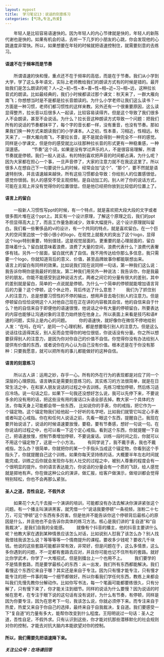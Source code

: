```yaml
---
layout: mypost
title:  学习笔记13：说话的刻意练习
categories: [气场,专注,热爱]
---
```

&emsp;&emsp;年轻人是比较容易语速快的。因为年轻人的内心节律就是快的，年轻人的新陈代谢也是快的。如果有机会的话，去听一下几岁的小朋友的心跳，你会发现他的心跳速度非常快。所以，如果想要在年轻的时候就把语速控制住，就需要刻意的去练习。
#### 语速不在于频率而是节奏
&emsp;&emsp;所谓语速的快和慢，重点还不在于频率的高低，而是在于节奏。我们从小学到大学，学了这么多年语文，实际上老师教给我们的朗读方式有的时候是错的。最开始我们是怎么朗读的呢？人~之~初~性~本~善~性~相~近~习~相~远，这种拉长音式的朗读。比如最经典的，我们小时候都读过那个课文：秋天来了，一群大雁向南飞；你想想当时是不是都是拉长音朗读的。为什么小学老师让我们这么读书？一方面是一种习惯，老师们都习惯性的这样来教。另外还有一个很重要原因，这么读显得整齐，拉长音以后很多人一起读，比较容易读得齐。但是这个导致了我们很多人不会朗读，甚至不会说话。为什么？拉长音这种朗读方式导致一个问题：把我们所有的说话的节奏都抹平了，每个字的音长都一样，没有重音，也没有节奏。那如果我们换一种方式来朗读我们的小学课本。人之初，性本善，习相近，性相远。秋天来了，一群大雁向南飞，不要拉长音，是不是就会得到一种完全不一样的感觉。同样是小学课文，但是你的感受就比以往那种拉长音的形式更有一种稳重感，一种深邃感。
&emsp;&emsp;“节奏”这个词，如果是没有学过声乐的人，不是很容易理解，所谓节奏就是停顿。我们一般人说话，有的特别喜欢把声音的时间都占满，为什么呢？因为大家都在担心一个事，一旦声音停了，大家的注意力就不在我这这里了。所以很多人在想自己下一句要说什么的时候，经常会加“这个”、“那个”，要不然就是语速特别快，并且语速越来越快，所有这些习惯都会导致：你给别人的位置感很低，感觉你很弱。别人的感受不受主观控制，是自动加工的。别人听了你的说话方式，可能在主观上并没有觉得你的位置很低，但是他已经把你放到比较低的位置上了。
#### 语言上的留白
&emsp;&emsp;一般新人习惯性写ppt的时候，有一个特点，就是喜欢把大段大段的文字或者很多图片堆在这个ppt上。其实有一个设计原理，了解这个原理之后，我们的ppt不但显得高大上了，而且工作量急剧减少，效率大幅提升。这个设计原理就叫留白。我们看一些奢侈品的vi的设计，有一个共同的特点，就是喜欢留白。在一个巨大的空间里边放一个很小很小的logo，在视觉上就极大的突出了这个logo，显得这个logo特别重要，特别值钱，这是视觉层面的。更重要的是心理层面的，留白意味着什么？留白就意味着浪费，浪费了大量的空间，浪费代表什么？浪费代表奢侈有钱。另外一个层面，留白就代表了自信。我不用传达给你那么多信息，我只需要一个logo，你就知道背后的意义、价值，甚至品牌故事你都能联想出来。
&emsp;&emsp;语言上的留白有同样的效果。比如说我们现在说同样一句话，第一种我们这么说：我告诉你啊你是我最好的朋友。第二种我们用另外一种说法：我告诉你，你是我最好的朋友。你能不能感受到这种说话方式，两者之间它的分量有很大的差别，其中的差别就是留白，简单的一点说就是停顿。为什么一个简单的停顿就能增加语言背后的力量？这个停顿，这个休止符，背后传达了什么意思？
&emsp;&emsp;我们为了抓住别人的注意力，总是想要习惯性的不停的输出，想用声音去吸引别人的注意力。但是停顿留白恰恰说明这个人对他自己现在正在讲的内容极其自信，他的自信来自于什么？他的自信来自于即便他的语速很慢，他说话之中有大量的停顿留白，所要表达的内容也能够让沟通对象的注意力始终放在他身上。所以表面上来看是技巧和语#速的问题，实际上是内心的问题。
&emsp;&emsp;你的语速快，就好像你在微信不停地给别人发：“在吗，在吗”，是同一个心理机制，都是想要吸引别人的注意力。但是这么说话往往适得其反，别人反而会觉得你的地位很低，你说话没有分量。你之所以想要获得别人的注意力，是因为你对你自己的价值不自信。你觉得你没有办法给别人提供有价值的东西，或者说你在内心认为自己没有价值。根本还是在于你没有那种：只要我愿意，就可以把所有的事儿都能做好的这种自信。
#### 语言的刻意练习
&emsp;&emsp;所以古人讲：运用之妙，存乎一心。所有的外在行为的表现都是对应了同一个深层的心理原因。语言确实是需要刻意练习的。其实练习的方法很简单，就是在日常生活之中，在和家人朋友说话的过程之中去训练。先练习增加停顿，然后练习适应冷场。说一句话之后，如果下一句我还没想好怎么说，我可以先停下来，不要说多余的没有用的话，把这些没有用的废话口头语全部去掉。教大家一个具体的方法，你每天身上可能都会带一些东西， 比如说你的手表，你的戒指，把它作为一个锚定物。这个锚定物我们给他起一个好听的名字吧，比如我们就管它叫定心手表或者叫定心戒指。你在和任何人说话之前，先看一眼这个东西，提醒自己，我现在要开始说话了，说话的时候语速要放慢，要稳，要有节奏感，想好一句说一句。在你说话的过程之中，也可以看一下这个定心戒指。看到这个东西，你就提醒一下自己，把语速放慢，控制节奏增加停顿，不要说废话。训练一段时间之后，你就可以不用这个锚定物了，这是一个小方法。
&emsp;&emsp;有同学说了，我不戴手表，我也不戴戒指，怎么办？很简单，你就把你的某一个手指头当成这个锚定物，你看到这个手指头了，你就提醒自己这个训练。如果你每天坚持练的话，大概要半年左右时间就能完成，训练之后你就会发现你与别人社交的过程之中，被别人尊重的程度会有一个很明显的提升。你的语言表达能力，你说话的分量会有一个质的飞跃，给人感觉就是掷地有声。你在做这种公众的演讲，做汇报，给客户做演示，做培训都会觉得特别轻松，你也不会再那么紧张。
#### 圣人之道，吾性自足，不假外求
&emsp;&emsp;如果花个大几千去报一个演讲的培训，可能都没有办法去解决你演讲紧张这个问题。有一个播主叫演讲黑客，就凭借一个“说话我要停顿”一条视频，涨粉二十七万，可见“停顿”这个东西有多厉害。但是他并不能告诉你这个停顿背后最核心的原因是什么，并且他也不会告诉你具体的练习方法。核心是我们讲的“复自道”和“自我裁决”，是我们自我的全能感。
&emsp;&emsp;就像有个抖音的播主，他的抖音主要讲什么呢？他教大家在遇到某种情景应该怎么对话，比如说别人怼我了该怎么办？别人找我借钱我该怎么说？等等等等一个情商提升的课程。要收多少钱呢？要收几千块钱。他说的这些套路可能都非常有效，非常好，但是问题在于，这么多情景，这么多你遇到的问题，不一定都有套路去应对，并且你可能也记不住所有的套路。就好比你学武术，你学了一大堆招式，但是到擂台上一个也用不上。
&emsp;&emsp;我们要学的不是情景套路，而是要学最核心的东西：从一出发，我们所有东西都能解决。我们看慢这个东西它来自于哪？其实还是来自于专注。因为只有慢才能专注，只有慢才能专注的把一件事的每一个细节都做好。所以你看我们学任何东西，教练上来都会叫我们先慢先教你分解动作。比如你写书法，每一个笔画可能都要练很久，只有分解了，只有慢下来了，你才能关注到细节。同样的说话为什么要慢？因为说话的时候在思考，在专注于眼下说的这句话有没有说好。为什么有节奏，有停顿，同样是因为你要专注，因为在思考下一句，我该怎么说，你就必须停下来。而专注来自于热爱，热爱又来自于你自己的选择，最终来自于自我裁决，复自道。我们要感受一下“复自道”的力量有多大，能帮你改变到什么程度。王阳明说过一句话：圣人之道，吾性自足，不假外求。只有认识到这些，你才能对抗那些潜移默化的社会规则对你的控制，才能去对抗大脑内本能欲望对你的控制。
#### 所以，我们需要先把语速降下来。

##### 关注公众号：在场请回答
